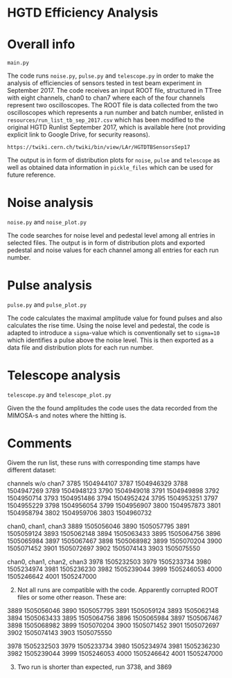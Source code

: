# HGTD Efficiency Analysis



# Overall info

 ```main.py```

The code runs  ```noise.py```,  ```pulse.py``` and  ```telescope.py``` in order to make the analysis of efficiencies of sensors tested in test beam experiment in September 2017. The code receives an input ROOT file, structured in TTree with eight channels, chan0 to chan7 where each of the four channels represent two oscilloscopes. The ROOT file is data collected from the two oscilloscopes which represents a run number and batch number, enlisted in  ```resources/run_list_tb_sep_2017.csv``` which has been modified to the original HGTD Runlist September 2017, which is available here (not providing explicit link to Google Drive, for security reasons).


```https://twiki.cern.ch/twiki/bin/view/LAr/HGTDTBSensorsSep17```


The output is in form of distribution plots for  ```noise```,  ```pulse``` and  ```telescope```  as well as obtained data
information in ```pickle_files``` which can be used for future reference.



# Noise analysis

 ```noise.py``` and ```noise_plot.py```
 
 The code searches for noise level and pedestal level among all entries in selected files. The output is in form of distribution
 plots and exported pedestal and noise values for each channel among all entries for each run number.
 
 
 
# Pulse analysis

 ```pulse.py``` and  ```pulse_plot.py```

The code calculates the maximal amplitude value for found pulses and also calculates the rise time. Using the noise level and pedestal, the code is adapted to introduce a ```sigma```-value which is conventionally set to ```sigma=10``` which identifies a pulse above the noise level. This is then exported as a data file and distribution plots for each run number.




# Telescope analysis

 ```telescope.py``` and  ```telescope_plot.py```
 
 Given the the found amplitudes the code uses the data recorded from the MIMOSA-s and notes where the hitting is.
 
 
 # Comments
 
Givem the run list, these runs with corresponding time stamps have different dataset:

channels w/o chan7
3785    1504944107
3787    1504946329
3788    1504947269
3789    1504948123
3790    1504949018
3791    1504949898
3792    1504950714
3793    1504951486
3794    1504952424
3795    1504953251
3797    1504955229
3798    1504956054
3799    1504956907
3800    1504957873
3801    1504958794
3802    1504959706
3803    1504960732

chan0, chan1, chan3
3889    1505056046
3890    1505057795
3891    1505059124
3893    1505062148
3894    1505063433
3895    1505064756
3896    1505065984
3897    1505067467
3898    1505068982
3899    1505070204
3900    1505071452
3901    1505072697
3902    1505074143
3903    1505075550

chan0, chan1, chan2, chan3
3978    1505232503
3979    1505233734
3980    1505234974
3981    1505236230
3982    1505239044
3999    1505246053
4000    1505246642
4001    1505247000


 2. Not all runs are compatible with the code. Apparently corrupted ROOT files or some other reason. These are:
 
 3889    1505056046
3890    1505057795
3891    1505059124
3893    1505062148
3894    1505063433
3895    1505064756
3896    1505065984
3897    1505067467
3898    1505068982
3899    1505070204
3900    1505071452
3901    1505072697
3902    1505074143
3903    1505075550

3978    1505232503
3979    1505233734
3980    1505234974
3981    1505236230
3982    1505239044
3999    1505246053
4000    1505246642
4001    1505247000

 3. Two run is shorter than expected, run 3738, and 3869



